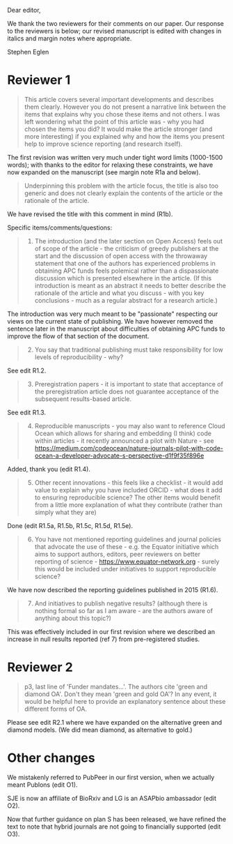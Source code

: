 Dear editor,

We thank the two reviewers for their comments on our paper.  Our
response to the reviewers is below; our revised manuscript is edited
with changes in italics and margin notes where appropriate.


Stephen Eglen

# Reviewer 1


> This article covers several important developments and describes
> them clearly. However you do not present a narrative link between
> the items that explains why you chose these items and not others. I
> was left wondering what the point of this article was - why you had
> chosen the items you did? It would make the article stronger (and
> more interesting) if you explained why and how the items you present
> help to improve science reporting (and research itself).

The first revision was written very much under tight word limits
(1000-1500 words); with thanks to the editor for relaxing these
constraints, we have now expanded on the manuscript (see margin note
R1a and below).


> Underpinning this problem with the article focus, the title is also
> too generic and does not clearly explain the contents of the article
> or the rationale of the article. 

We have revised the title with this comment in mind (R1b).


 
Specific items/comments/questions: 
 
> 1. The introduction (and the later section on Open Access) feels out
>    of scope of the article - the criticism of greedy publishers at
>    the start and the discussion of open access with the throwaway
>    statement that one of the authors has experienced problems in
>    obtaining APC funds feels polemical rather than a dispassionate
>    discussion which is presented elsewhere in the article. (If this
>    introduction is meant as an abstract it needs to better describe
>    the rationale of the article and what you discuss - with you key
>    conclusions - much as a regular abstract for a research article.) 

The introduction was very much meant to be "passionate" respecting our
views on the current state of publishing.  We have however removed the
sentence later in the manuscript about difficulties of obtaining APC funds
to improve the flow of that section of the document.
 
> 2. You say that traditional publishing must take responsibility for
>    low levels of reproducibility - why? 

See edit R1.2.
 
> 3. Preregistration papers - it is important to state that acceptance
>    of the preregistration article does not guarantee acceptance of
>    the subsequent results-based article. 

See edit R1.3.
 
> 4. Reproducible manuscripts - you may also want to reference Cloud
>    Ocean which allows for sharing and embedding (I think) code
>    within articles - it recently announced a pilot with Nature - see
>    https://medium.com/codeocean/nature-journals-pilot-with-code-ocean-a-developer-advocate-s-perspective-d1f9f35f896e 

Added, thank you (edit R1.4).
 
> 5. Other recent innovations - this feels like a checklist - it would
>    add value to explain why you have included ORCID - what does it
>    add to ensuring reproducible science? The other items would
>    benefit from a little more explanation of what they contribute
>    (rather than simply what they are) 

Done (edit R1.5a, R1.5b, R1.5c, R1.5d, R1.5e).
 
> 6. You have not mentioned reporting guidelines and journal policies
>    that advocate the use of these - e.g. the Equator initiative
>    which aims to support authors, editors, peer reviewers on better
>    reporting of science - https://www.equator-network.org - surely
>    this would be included under initiatives to support reproducible
>    science? 

We have now described the reporting guidelines published in 2015 (R1.6).
 
> 7. And initiatives to publish negative results? (although there is
>    nothing formal so far as I am aware - are the authors aware of
>    anything about this topic?) 

This was effectively included in our first revision where we described
an increase in null results reported (ref 7) from pre-registered
studies.


 
# Reviewer 2
 
> p3, last line of 'Funder mandates...'. The authors cite 'green and diamond OA'. Don't they mean 'green and gold OA'? In any event, it would be helpful here to provide an explanatory sentence about these different forms of OA. 
 
Please see edit R2.1 where we have expanded on the alternative green
and diamond models.  (We did mean diamond, as alternative to gold.)

# Other changes

We mistakenly referred to PubPeer in our first version, when we
actually meant Publons (edit O1).

SJE is now an affiliate of BioRxiv and LG is an ASAPbio ambassador
(edit O2).

Now that further guidance on plan S has been released, we have refined
the text to note that hybrid journals are not going to financially
supported (edit O3).

